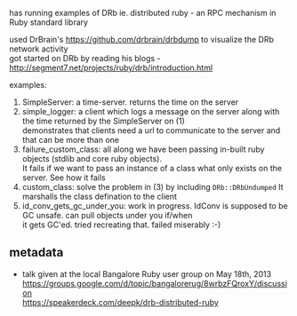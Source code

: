 has running examples of DRb ie. distributed ruby - an RPC mechanism in Ruby standard library  

used DrBrain's https://github.com/drbrain/drbdump to visualize the DRb network activity  
got started on DRb by reading his blogs - http://segment7.net/projects/ruby/drb/introduction.html

examples:  
1. SimpleServer: a time-server. returns the time on the server  
2. simple_logger: a client which logs a message on the server along with the time returned by the SimpleServer on (1)  
   demonstrates that clients need a url to communicate to the server and that can be more than one  
3. failure_custom_class: all along we have been passing in-built ruby objects (stdlib and core ruby objects).  
   It fails if we want to pass an instance of a class what only exists on the server. See how it fails  
4. custom_class: solve the problem in (3) by including `DRb::DRbUndumped` It marshalls the class defination to the client  
5. id_conv_gets_gc_under_you: work in progress. IdConv is supposed to be GC unsafe. can pull objects under you if/when  
   it gets GC'ed. tried recreating that. failed miserably :-)  

## metadata  
- talk given at the local Bangalore Ruby user group on May 18th, 2013  
  https://groups.google.com/d/topic/bangalorerug/8wrbzFQroxY/discussion  
  https://speakerdeck.com/deepk/drb-distributed-ruby  
